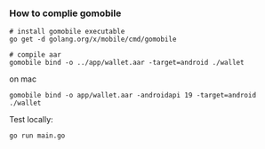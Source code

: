 ### How to complie gomobile


```
# install gomobile executable
go get -d golang.org/x/mobile/cmd/gomobile

# compile aar
gomobile bind -o ../app/wallet.aar -target=android ./wallet

```

on mac

```
gomobile bind -o app/wallet.aar -androidapi 19 -target=android ./wallet
```

Test locally:

`go run main.go`

